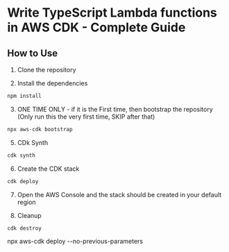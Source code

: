 # Write TypeScript Lambda functions in AWS CDK - Complete Guide

## How to Use

1. Clone the repository

2. Install the dependencies

```bash
npm install
```

3. ONE TIME ONLY - if it is the First time, then bootstrap the repository (Only run this the very first time, SKIP after that)

```bash
npx aws-cdk bootstrap
```

5. CDk Synth

```bash
cdk synth
```

6. Create the CDK stack

```bash
cdk deploy
```

7. Open the AWS Console and the stack should be created in your default region

8. Cleanup

```bash
cdk destroy
```

npx aws-cdk deploy --no-previous-parameters
